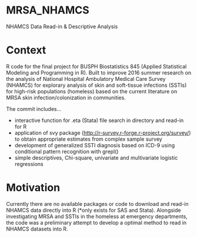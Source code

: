 # MRSA_NHAMCS
NHAMCS Data Read-in &amp; Descriptive Analysis

# Context

R code for the final project for BUSPH Biostatistics 845 (Applied Statistical Modeling and Programming in R). Built to improve 2016 summer research on the analysis of National Hospital Ambulatory Medical Care Survey (NHAMCS) for explorary analysis of skin and soft-tissue infections (SSTIs) for high-risk populations (homeless) based on the current literature on MRSA skin infection/colonization in communities.

The commit includes...
 - interactive function for .eta (Stata) file search in directory and read-in for R
 - application of svy package (http://r-survey.r-forge.r-project.org/survey/) to obtain appropriate estimates from complex sample survey
 - development of generalized SSTI diagnosis based on ICD-9 using conditional pattern recognition with grepl()
 - simple descriptives, Chi-square, univariate and multivariate logistic regressions

# Motivation

Currently there are no available packages or code to download and read-in NHAMCS data directly into R (*only exists for SAS and Stata). Alongside investigating MRSA and SSTIs in the homeless at emergency departments, the code was a preliminary attempt to develop a optimal method to read in NHAMCS datasets into R.
